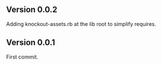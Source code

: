 ## Version 0.0.2

Adding knockout-assets.rb at the lib root to simplify requires.

## Version 0.0.1

First commit.
